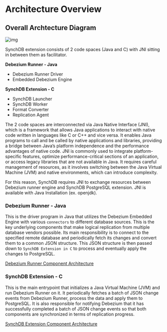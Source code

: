 # Architecture Overview

## **Overall Archtecture Diagram**

![img](/images/synchdbarch.jpg)

SynchDB extension consists of 2 code spaces (Java and C) with JNI sitting in between them as facilitator.

**Debezium Runner - Java**

* Debezium Runner Driver
* Embedded Debezium Engine

**SynchDB Extension - C**

* SynchDB Launcher
* SynchDB Worker
* Format Converter
* Replication Agent

The 2 code spaces are interconnected via Java Native Interface (JNI), which is a framework that allows Java applications to interact with native code written in languages like C or C++ and vice versa. It enables Java programs to call and be called by native applications and libraries, providing a bridge between Java’s platform independence and the performance advantages of native code. JNI is commonly used to integrate platform-specific features, optimize performance-critical sections of an application, or access legacy libraries that are not available in Java. It requires careful management of resources, as it involves switching between the Java Virtual Machine (JVM) and native environments, which can introduce complexity.

For this reason, SynchDB requires JNI to exchange resources between Debezium runner engine and SynchDB PostgreSQL extension. JNI is available with Java Installation (ex. openjdk).

### **Debezium Runner - Java**

This is the driver program in Java that utilizes the Debezium Embedded Engine with various `connectors` to different database sources. This is the key underlying components that make logical replication from multiple database vendors possible. Its main responsibility is to connect to the specified remote database and periodically fetch its changes and convert them to a common JSON structure. This JSON structure is then passed down to `SynchDB Extension in C` to process and eventually apply the changes to PostgreSQL.

[Debezium Runner Component Architecture](https://docs.synchdb.com/architecture/debezium_runner_components/)

### **SynchDB Extension - C**

This is the main entrypoint that initializes a Java Virtual Machine (JVM) and run Debezium Runner on it. It periodically fetches a batch of JSON change events from Debezium Runner, process the data and apply them to PostgreSQL. It is also responsible for notifying Debezium that it has successfully completed a batch of JSON change events so that both components are synchronized in terms of replication progress. 

[SynchDB Extension Component Architecture](https://docs.synchdb.com/architecture/synchdb_components/)

